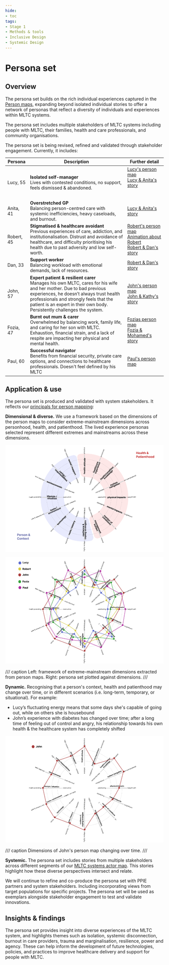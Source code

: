 ```yaml
---
hide:
- toc
tags:
- Stage 1
- Methods & tools
- Inclusive Design
- Systemic Design
---
```


# Persona set

## Overview

The persona set builds on the rich individual experiences captured in the [Person maps](person-maps.md), expanding beyond isolated individual stories to offer a network of personas that reflect a diversity of individuals and experiences within MLTC systems.

The persona set includes multiple stakeholders of MLTC systems including people with MLTC, their families, health and care professionals, and community organisations.  

The persona set is being revised, refined and validated through stakeholder engagement. Currently, it includes: 

| Persona     | Description                     | Further detail                 |
| ----------- |-------------------------------- | ------------------------------ |
| Lucy, 55   | **Isolated self-manager** <br> Lives with contested conditions, no support, feels dismissed & abandoned. | [Lucy's person map]() <br> [Lucy & Anita's story]()  &nbsp; &nbsp; &nbsp; &nbsp; &nbsp; &nbsp; &nbsp; &nbsp; &nbsp; &nbsp; &nbsp; &nbsp; &nbsp; &nbsp; &nbsp; &nbsp;&nbsp; &nbsp; &nbsp; &nbsp; &nbsp; &nbsp; &nbsp; &nbsp; &nbsp; &nbsp; &nbsp; &nbsp; |
| Anita, 41  | **Overstretched GP** <br> Balancing person-centred care with systemic inefficiencies, heavy caseloads, and burnout. | [Lucy & Anita's story]() |
| Robert, 45 | **Stigmatised & healthcare avoidant** <br> Previous experiences of care, addiction, and institutionalisation. Distrust and avoidance of healthcare, and difficulty prioritising his health due to past adversity and low self-worth. | [Robert's person map]() <br> [Animation about Robert]() <br> [Robert & Dan's story]()|
| Dan, 33    | **Support worker** <br> Balancing workload with emotional demands, lack of resources. | [Robert & Dan's story]() |
| John, 57   | **Expert patient & resilient carer** <br> Manages his own MLTC, cares for his wife and her mother. Due to bad previous experiences, he doesn’t always trust health professionals and strongly feels that the patient is an expert in their own body. Persistently challenges the system.  | [John's person map]() <br> [John & Kathy's story]() |
| Fozia, 47  | **Burnt out mum & carer** <br> Overwhelmed by balancing work, family life, and caring for her son with MLTC. Exhaustion, financial strain, and a lack of respite are impacting her physical and mental health.  | [Fozias person map]() <br> [Fozia & Mohamed's story]() |
| Paul, 60    | **Successful navigator** <br> Benefits from financial security, private care options, and connections to healthcare professionals. Doesn't feel defined by his MLTC | [Paul's person map]() |

## Application & use

The persona set is produced and validated with system stakeholders. It reflects our [principals for person mapping](principles-person-maps.md):  

**Dimensional & diverse.** We use a framework based on the dimensions of the person maps to consider extreme-mainstream dimensions across personhood, health, and patienthood. The lived experience personas selected represent different extremes and mainstreams across these dimensions. 

<div class="grid" markdown>
    
![Extreme-mainstreams](../assets/extreme-mainstream-wheel.png)

![Persona set extreme-mainstreams](../assets/persona-set.png)

</div>

/// caption
Left: framework of extreme-mainstream dimensions extracted from person maps. Right: persona set plotted against dimensions.
///

**Dynamic.** Recognising that a person's context, health and patienthood may change over time, or in different scenarios (i.e. long-term, temporary, or situational). For example: 

- Lucy’s fluctuating energy means that some days she's capable of going out, while on others she is housebound
- John’s experience with diabetes has changed over time; after a long time of feeling out of control and angry, his relationship towards his own health & the healthcare system has completely shifted
  
![Dynamic persona wheel](../assets/john.gif)

/// caption
Dimensions of John's person map changing over time.
///

**Systemic.**  The persona set includes stories from multiple stakeholders across different segments of our [MLTC systems actor map](actor-map.md). This stories highlight how these diverse perspectives intersect and relate. 

We will continue to refine and co-produce the persona set with PPIE partners and system stakeholders. Including incorporating views from target populations for specific projects. The persona set will be used as exemplars alongside stakeholder engagement to test and validate innovations.


## Insights & findings

The persona set provides insight into diverse experiences of the MLTC system, and highlights themes such as isolation, systemic disconnection, burnout in care providers, trauma and marginalisation, resilience, power and agency. 
These can help inform the development of future technologies, policies, and practices to improve healthcare delivery and support for people with MLTC.


